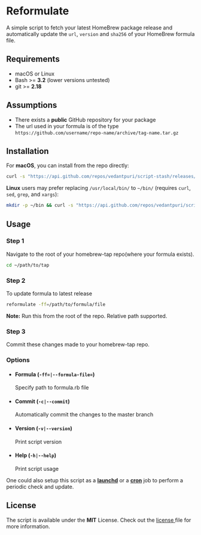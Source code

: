 # Reformulate
A simple script to fetch your latest HomeBrew package release and automatically update the `url`, `version` and `sha256` of your HomeBrew formula file.

## Requirements
- macOS or Linux
- Bash >= **3.2** (lower versions untested)
- git >= **2.18**

## Assumptions
- There exists a **public** GitHub repository for your package
- The url used in your formula is of the type `https://github.com/username/repo-name/archive/tag-name.tar.gz`

## Installation
For **macOS**, you can install from the repo directly:
```bash
curl -s "https://api.github.com/repos/vedantpuri/script-stash/releases/latest" | grep '"browser_download_url":' | sed -E 's/.*"([^"]+)".*/\1/' | xargs curl -L -s -0 > reformulate && mv reformulate /usr/local/bin/ && chmod 700 /usr/local/bin/reformulate && chmod +x /usr/local/bin/reformulate
```

**Linux** users may prefer replacing `/usr/local/bin/` to `~/bin/` (requires `curl`, `sed`, `grep`, and `xargs`):
```bash
mkdir -p ~/bin && curl -s "https://api.github.com/repos/vedantpuri/script-stash/releases/latest" | grep '"browser_download_url":' | sed -E 's/.*"([^"]+)".*/\1/' | xargs curl -L -s -0 > reformulate && mv reformulate ~/bin/ && chmod 700 ~/bin/reformulate && chmod +x ~/bin/reformulate
```

## Usage
### Step 1
Navigate to the root of your homebrew-tap repo(where your formula exists).
```bash
cd ~/path/to/tap
```

### Step 2
To update formula to latest release
```bash
reformulate -ff=/path/to/formula/file
```

**Note:** Run this from the root of the repo. Relative path supported.

### Step 3
Commit these changes made to your homebrew-tap repo.

### Options
- #### Formula (`-ff=|--formula-file=`)
  Specify path to formula.rb file
- #### Commit (`-c|--commit`)
  Automatically commit the changes to the master branch
- #### Version (`-v|--version`)
  Print script version
- #### Help (`-h|--help`)
  Print script usage

One could also setup this script as a [**launchd**](http://www.launchd.info) or a [**cron**](https://en.wikipedia.org/wiki/Cron) job to perform a periodic check and update.

## License
 The script is available under the **MIT** License. Check out the [license ](https://github.com/vedantpuri/script-stash/blob/master/LICENSE.md) file for more information.
